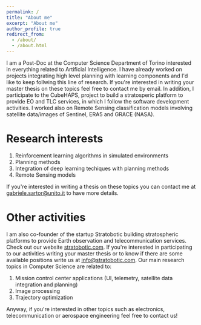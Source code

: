 ```yaml
---
permalink: /
title: "About me"
excerpt: "About me"
author_profile: true
redirect_from: 
  - /about/
  - /about.html
---
```


I am a Post-Doc at the Computer Science Department of Torino interested in everything related to Artificial Intelligence. I have already worked on projects integrating high level planning with learning components and I'd like to keep follwing this line of research. 
If you're interested in writing your master thesis on these topics feel free to contact me by email.
In addition, I participate to the CubeHAPS, project to build a stratosperic platform to provide EO and TLC services, in which I follow the software development activities.
I worked also on Remote Sensing classification models involving satellite data/images of Sentinel, ERA5 and GRACE (NASA).

Research interests
======
1. Reinforcement learning algorithms in simulated environments
1. Planning methods
1. Integration of deep learning techiques with planning methods
1. Remote Sensing models

If you're interested in writing a thesis on these topics you can contact me at <u>gabriele.sartor@unito.it</u> to have more details.

Other activities
======
I am also co-founder of the startup Stratobotic building stratospheric platforms to provide Earth observation and telecommunication services. Check out our website [stratobotic.com](https://www.stratobotic.com/). If you're interested in participating to our activities writing your master thesis or to know if there are some available positions write us at <u>info@stratobotic.com</u>.
Our main research topics in Computer Science are related to:
1. Mission control center applications (UI, telemetry, satellite data integration and planning)
1. Image processing
1. Trajectory optimization

Anyway, if you're interested in other topics such as electronics, telecommunication or aerospace engineering feel free to contact us!

